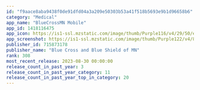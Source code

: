 ```yaml
---
id: "f9aace8aba9438f0de91dfd04a3a209e50303b53a41f518b5693e9b1d96658b6"
category: "Medical"
app_name: "BlueCrossMN Mobile"
app_id: 1418116475
app_icon: https://is1-ssl.mzstatic.com/image/thumb/Purple116/v4/29/50/ef/2950ef11-26d7-f244-f16b-482fbb6c3bbb/AppIcon-1x_U007emarketing-0-5-0-85-220.png/1024x1024bb.png
app_screenshot: https://is1-ssl.mzstatic.com/image/thumb/Purple122/v4/83/60/8d/83608d2d-6b2c-77bc-585e-6556617af393/14f40eae-65d9-4085-890d-36b583af4d40_iPhone_Overview.jpg/1242x2688bb.png
publisher_id: 715873178
publisher_name: "Blue Cross and Blue Shield of MN"
rank: 308
most_recent_release: 2023-08-30 00:00:00
release_count_in_past_year: 3
release_count_in_past_year_category: 11
release_count_in_past_year_top_in_category: 20
---
```

